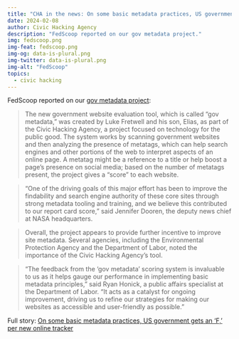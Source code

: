 ```yaml
---
title: "CHA in the news: On some basic metadata practices, US government gets an ‘F,’ per new online tracker (FedScoop)"
date: 2024-02-08
author: Civic Hacking Agency
description: "FedScoop reported on our gov metadata project."
img: fedscoop.png
img-feat: fedscoop.png
img-og: data-is-plural.png
img-twitter: data-is-plural.png
img-alt: "FedScoop"
topics:
  - civic hacking
---
```


FedScoop reported on our [gov metadata project](/projects/gov-metadata):

> The new government website evaluation tool, which is called “gov metadata,” was created by Luke Fretwell and his son, Elias, as part of the Civic Hacking Agency, a project focused on technology for the public good. The system works by scanning government websites and then analyzing the presence of metatags, which can help search engines and other portions of the web to interpret aspects of an online page. A metatag might be a reference to a title or help boost a page’s presence on social media; based on the number of metatags present, the project gives a “score” to each website. 

> “One of the driving goals of this major effort has been to improve the findability and search engine authority of these core sites through strong metadata tooling and training, and we believe this contributed to our report card score,” said Jennifer Dooren, the deputy news chief at NASA headquarters. 

> Overall, the project appears to provide further incentive to improve site metadata. Several agencies, including the Environmental Protection Agency and the Department of Labor, noted the importance of the Civic Hacking Agency’s tool. 

> “The feedback from the ‘gov metadata’ scoring system is invaluable to us as it helps gauge our performance in implementing basic metadata principles,” said Ryan Honick, a public affairs specialist at the Department of Labor. “It acts as a catalyst for ongoing improvement, driving us to refine our strategies for making our websites as accessible and user-friendly as possible.” 

Full story: [On some basic metadata practices, US government gets an ‘F,’ per new online tracker](https://fedscoop.com/on-some-basic-metadata-practices-us-government-gets-an-f-per-new-online-tracker/)